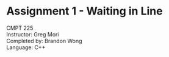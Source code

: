# Assignment 1 - Waiting in Line

CMPT 225  
Instructor: Greg Mori  
Completed by: Brandon Wong  
Language: C++  